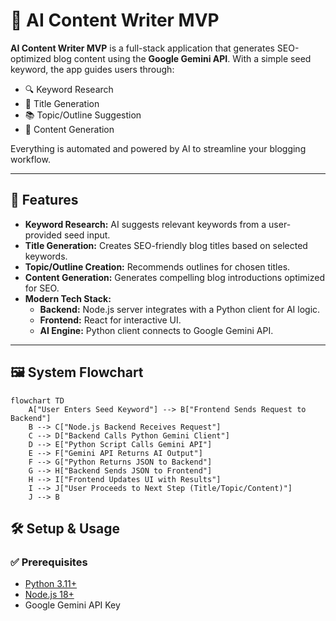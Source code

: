 # 🧠 AI Content Writer MVP

**AI Content Writer MVP** is a full-stack application that generates SEO-optimized blog content using the **Google Gemini API**. With a simple seed keyword, the app guides users through:

- 🔍 Keyword Research  
- 📝 Title Generation  
- 📚 Topic/Outline Suggestion  
- 🧾 Content Generation  

Everything is automated and powered by AI to streamline your blogging workflow.

---

## 🚀 Features

- **Keyword Research:** AI suggests relevant keywords from a user-provided seed input.
- **Title Generation:** Creates SEO-friendly blog titles based on selected keywords.
- **Topic/Outline Creation:** Recommends outlines for chosen titles.
- **Content Generation:** Generates compelling blog introductions optimized for SEO.
- **Modern Tech Stack:** 
  - **Backend:** Node.js server integrates with a Python client for AI logic.
  - **Frontend:** React for interactive UI.
  - **AI Engine:** Python client connects to Google Gemini API.

---

## 🖼️ System Flowchart

```mermaid
flowchart TD
    A["User Enters Seed Keyword"] --> B["Frontend Sends Request to Backend"]
    B --> C["Node.js Backend Receives Request"]
    C --> D["Backend Calls Python Gemini Client"]
    D --> E["Python Script Calls Gemini API"]
    E --> F["Gemini API Returns AI Output"]
    F --> G["Python Returns JSON to Backend"]
    G --> H["Backend Sends JSON to Frontend"]
    H --> I["Frontend Updates UI with Results"]
    I --> J["User Proceeds to Next Step (Title/Topic/Content)"]
    J --> B
```

## 🛠️ Setup & Usage

### ✅ Prerequisites

- [Python 3.11+](https://www.python.org/downloads/)
- [Node.js 18+](https://nodejs.org/)
- Google Gemini API Key



